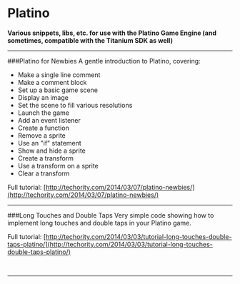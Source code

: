 Platino
===============

**Various snippets, libs, etc. for use with the Platino Game Engine (and sometimes, compatible with the Titanium SDK as well)**

----

###Platino for Newbies
A gentle introduction to Platino, covering:

- Make a single line comment
- Make a comment block
- Set up a basic game scene
- Display an image
- Set the scene to fill various resolutions
- Launch the game
- Add an event listener
- Create a function
- Remove a sprite
- Use an "if" statement
- Show and hide a sprite
- Create a transform
- Use a transform on a sprite
- Clear a transform

Full tutorial: [http://techority.com/2014/03/07/platino-newbies/](http://techority.com/2014/03/07/platino-newbies/)

----

###Long Touches and Double Taps
Very simple code showing how to implement long touches and double taps in your Platino game.

Full tutorial: [http://techority.com/2014/03/03/tutorial-long-touches-double-taps-platino/](http://techority.com/2014/03/03/tutorial-long-touches-double-taps-platino/)


&nbsp;

----